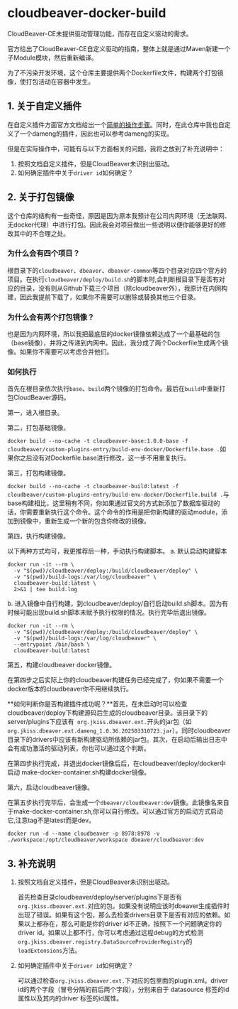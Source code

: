 # cloudbeaver-docker-build
CloudBeaver-CE未提供驱动管理功能，而存在自定义驱动的需求。

官方给出了CloudBeaver-CE自定义驱动的指南，整体上就是通过Maven新建一个子Module模块，然后重新编译。

为了不污染开发环境，这个仓库主要提供两个Dockerfile文件，构建两个打包镜像，使打包活动在容器中发生。

## 1. 关于自定义插件

在自定义插件方面官方文档给出一个[简单的操作步骤](https://github.com/dbeaver/cloudbeaver/wiki/Adding-new-database-drivers)。同时，在此仓库中我也自定义了一个dameng的插件，因此也可以参考dameng的实现。

但是在实际操作中，可能有与以下方面相关的问题，我将之放到了补充说明中：

1. 按照文档自定义插件，但是CloudBeaver未识别出驱动。
2. 如何确定插件中关于`driver id`如何确定？

## 2. 关于打包镜像

这个仓库的结构有一些奇怪，原因是因为原本我预计在公司内网环境（无法联网、无docker代理）中进行打包。因此我会对项目做出一些说明以便你能够更好的修改其中的不合理之处。

### 为什么会有四个项目？

根目录下的`cloudbeaver`、`dbeaver`、`dbeaver-common`等四个目录对应四个官方的项目。在执行`cloudbeaver/deploy/build.sh`的脚本时,会判断根目录下是否有对应的目录，没有则从Github下载三个项目（除cloudbeaver外），我原计在内网构建，因此我提前下载了，如果你不需要可以删除或替换其他三个目录。

### 为什么会有两个打包镜像？

也是因为内网环境，所以我把最底层的docker镜像依赖达成了一个最基础的包（base镜像），并将之传递到内网中。因此，我分成了两个Dockerfile生成两个镜像。如果你不需要可以考虑合并他们。

### 如何执行

首先在根目录依次执行`base`、`build`两个镜像的打包命令。最后在`build`中重新打包CloudBeaver源码。

第一，进入根目录。

第二，打包基础镜像。

`docker build --no-cache -t cloudbeaver-base:1.0.0-base -f cloudbeaver/custom-plugins-entry/build-env-docker/Dockerfile.base .`如果你之后没有对Dockerfile.base进行修改，这一步不用重复执行。

第三，打包构建镜像。

`docker build --no-cache -t cloudbeaver-build:latest -f cloudbeaver/custom-plugins-entry/build-env-docker/Dockerfile.build .`与base构建相比，这里稍有不同，你如果通过官文的方式新添加了数据库驱动的话，你需要重新执行这个命令。这个命令的作用是把你新构建的驱动module，添加到镜像中，重新生成一个新的包含你修改的镜像。

第四，执行构建镜像。

以下两种方式均可，我更推荐后一种，手动执行构建脚本。
a. 默认启动构建脚本

```shell
docker run -it --rm \
  -v "$(pwd)/cloudbeaver/deploy:/build/cloudbeaver/deploy" \
  -v "$(pwd)/build-logs:/var/log/cloudbeaver" \
  cloudbeaver-build:latest \
  2>&1 | tee build.log
```

b. 进入镜像中自行构建，到cloudbeaver/deploy/自行启动build.sh脚本。因为有时候可能出现build.sh脚本未赋予执行权限的情况。执行完毕后退出镜像。
```shell
docker run -it --rm \
  -v "$(pwd)/cloudbeaver/deploy:/build/cloudbeaver/deploy" \
  -v "$(pwd)/build-logs:/var/log/cloudbeaver" \
  --entrypoint /bin/bash \
  cloudbeaver-build:latest
```

第五，构建cloudbeaver docker镜像。

在第四步之后实际上你的cloudbeaver构建任务已经完成了，你如果不需要一个docker版本的cloudbeaver你不用继续执行。

**如何判断你是否构建插件成功呢？**首先，在未启动时可以检查cloudbeaver/deploy下构建源码后生成的cloudbeaver目录。该目录下的server/plugins下应该有` org.jkiss.dbeaver.ext.`开头的jar包（如`org.jkiss.dbeaver.ext.dameng_1.0.36.202503310723.jar`）。同时cloudbeaver目录下的drivers中应该有新构建驱动所依赖的jar包。其次，在启动后输出日志中会有成功激活的驱动列表，你也可以通过这个判断。

在第四步执行完成，并退出docker镜像后后，在cloudbeaver/deploy/docker中启动 make-docker-container.sh构建docker镜像。

第六，启动cloudbeaver镜像。

在第五步执行完毕后，会生成一个`dbeaver/cloudbeaver:dev`镜像。此镜像名来自于make-docker-container.sh,你可以自行修改。可以通过官方的启动方式启动它,注意tag不是latest而是dev。

`docker run -d --name cloudbeaver -p 8978:8978 -v ./workspace:/opt/cloudbeaver/workspace dbeaver/cloudbeaver:dev`

## 3. 补充说明

1. 按照文档自定义插件，但是CloudBeaver未识别出驱动。

   首先检查目录cloudbeaver/deploy/server/plugins下是否有` org.jkiss.dbeaver.ext.`对应的包。如果没有说明应该时dbeaver生成插件时出现了错误。如果有这个包，那么去检查drivers目录下是否有对应的依赖。如果以上都存在，那么可能是你的driver id不正确，按照下一个问题确定你的driver id。如果以上都不行，你可以考虑通过远程debug的方式检测`org.jkiss.dbeaver.registry.DataSourceProviderRegistry`的`loadExtensions`方法。

2. 如何确定插件中关于`driver id`如何确定？

   可以通过检查`org.jkiss.dbeaver.ext.`下对应的包里面的plugin.xml。driver id的两个字段（冒号分隔的前后两个字段），分别来自于 datasource 标签的id属性以及其内的driver 标签的id属性。
